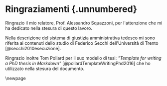 # Ringraziamenti {.unnumbered}

<!-- This is for acknowledging all of the people who helped out -->

Ringrazio il mio relatore, Prof. Alessandro Squazzoni, per l'attenzione che mi ha dedicato nella stesura di questo lavoro.

Nella descrizione del sistema di giustizia amministrativa tedesco mi sono riferita ai contenuti dello studio di Federico Secchi dell'Università di Trento [@secchi2010esecuzione].

Ringrazio inoltre Tom Pollard per il suo modello di tesi: _"Template for writing a PhD thesis in Markdown"_ [@pollardTemplateWritingPhd2016] che ho utilizzato nella stesura del documento.

<!-- Use the \newpage command to force a new page -->

\newpage



